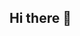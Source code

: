 ## Hi there 👋

<!--
**Chloe-shmunny/Chloe-shmunny** is a ✨ _special_ ✨ repository because its `README.md` (this file) appears on your GitHub profile.

Here are some ideas to get you started:

- 🔭 I’m currently working on my Emerging Technology and Business in Design degree at Miami University! 
- 💬 Ask me about Books! I love to read. Specifically fantasy books that end in war!
- 📫 How to reach me: Vayoc@miamioh.edu
- ⚡ Fun fact: I have a Bengal tiger cat named Titten!
--> 
